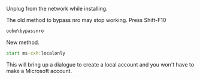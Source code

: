 Unplug from the network while installing.

The old method to bypass nro may stop working.
Press Shift-F10
```cmd
oobe\bypassnro
```

New method.
```cmd
start ms-cxh:localonly
```

This will bring up a dialogue to create a local account and you won't have to make a Microsoft account.


